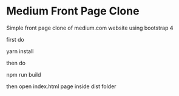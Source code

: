 # Medium Front Page Clone

Simple front page clone of medium.com website using bootstrap 4

first do

yarn install

then do

npm run build

then open index.html page inside dist folder

